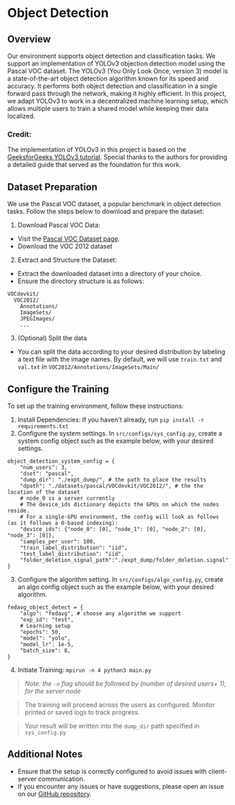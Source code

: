 # Object Detection

## Overview
Our environment supports object detection and classification tasks. We support an implementation of YOLOv3 objection detection model using the Pascal VOC dataset. The YOLOv3 (You Only Look Once, version 3) model is a state-of-the-art object detection algorithm known for its speed and accuracy. It performs both object detection and classification in a single forward pass through the network, making it highly efficient. In this project, we adapt YOLOv3 to work in a decentralized machine learning setup, which allows multiple users to train a shared model while keeping their data localized.

### Credit:
The implementation of YOLOv3 in this project is based on the [GeeksforGeeks YOLOv3 tutorial](https://www.geeksforgeeks.org/yolov3-from-scratch-using-pytorch/). Special thanks to the authors for providing a detailed guide that served as the foundation for this work.

## Dataset Preparation
We use the Pascal VOC dataset, a popular benchmark in object detection tasks. Follow the steps below to download and prepare the dataset:
1) Download Pascal VOC Data:

* Visit the [Pascal VOC Dataset page](http://host.robots.ox.ac.uk/pascal/VOC/).
* Download the VOC 2012 dataset

2) Extract and Structure the Dataset:

* Extract the downloaded dataset into a directory of your choice.
* Ensure the directory structure is as follows:
```
VOCdevkit/
  VOC2012/
    Annotations/
    ImageSets/
    JPEGImages/
    ...
```

3) (Optional) Split the data
* You can split the data according to your desired distribution by labeling a text file with the image names. By default, we will use `train.txt` and `val.txt` in `VOC2012/Annotations/ImageSets/Main/`

## Configure the Training
To set up the training environment, follow these instructions:

1) Install Dependencies: If you haven't already, run `pip install -r requirements.txt`
2) Configure the system settings. In `src/configs/sys_config.py`, create a system config object such as the example below, with your desired settings.
```
object_detection_system_config = {
    "num_users": 3, 
    "dset": "pascal",
    "dump_dir": "./expt_dump/", # the path to place the results
    "dpath": "./datasets/pascal/VOCdevkit/VOC2012/", # the the location of the dataset
    # node_0 is a server currently
    # The device_ids dictionary depicts the GPUs on which the nodes reside.
    # For a single-GPU environment, the config will look as follows (as it follows a 0-based indexing):
    "device_ids": {"node_0": [0], "node_1": [0], "node_2": [0], "node_3": [0]},
    "samples_per_user": 100, 
    "train_label_distribution": "iid",
    "test_label_distribution": "iid",
    "folder_deletion_signal_path":"./expt_dump/folder_deletion.signal"
}
```
3) Configure the algorithm setting. In `src/configs/algo_config.py`, create an algo config object such as the example below, with your desired algorithm.
```
fedavg_object_detect = {
    "algo": "fedavg", # choose any algorithm we support
    "exp_id": "test",
    # Learning setup
    "epochs": 50,
    "model": "yolo",
    "model_lr": 1e-5,
    "batch_size": 8,
}
```
4) Initiate Training: `mpirun -n 4 python3 main.py`

> *Note: the `-n` flag should be followed by (number of desired users+ 1), for the server node*

> The training will proceed across the users as configured. Monitor printed or saved logs to track progress.

> Your result will be written into the `dump_dir` path specified in `sys_config.py`

## Additional Notes

* Ensure that the setup is correctly configured to avoid issues with client-server communication.
* If you encounter any issues or have suggestions, please open an issue on our [GitHub repository](https://github.com/aidecentralized/sonar).
